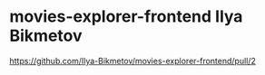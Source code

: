 # movies-explorer-frontend Ilya Bikmetov


https://github.com/Ilya-Bikmetov/movies-explorer-frontend/pull/2